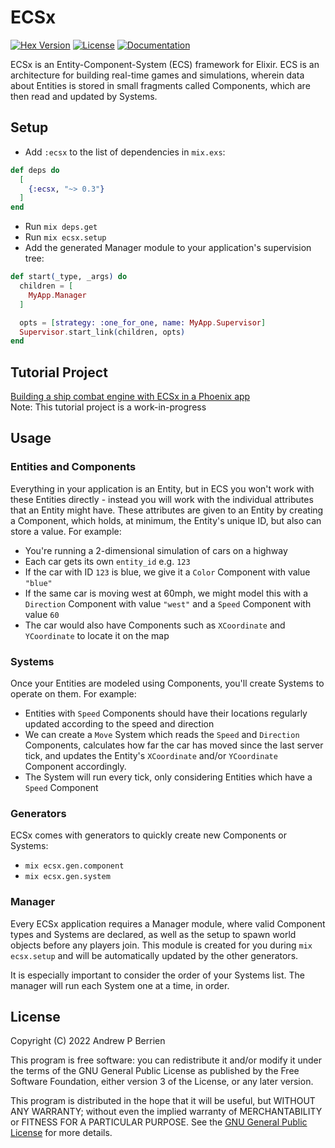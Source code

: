 # ECSx

[![Hex Version](https://img.shields.io/hexpm/v/ecsx.svg)](https://hex.pm/packages/ecsx)
[![License](https://img.shields.io/hexpm/l/ecsx.svg)](https://github.com/APB9785/ECSx/blob/master/LICENSE)
[![Documentation](https://img.shields.io/badge/documentation-gray)](https://hexdocs.pm/ecsx)

ECSx is an Entity-Component-System (ECS) framework for Elixir.  ECS is an architecture for building real-time games and simulations, wherein data about Entities is stored in small fragments called Components, which are then read and updated by Systems.

## Setup

* Add `:ecsx` to the list of dependencies in `mix.exs`:

```elixir
def deps do
  [
    {:ecsx, "~> 0.3"}
  ]
end
```

* Run `mix deps.get`
* Run `mix ecsx.setup`
* Add the generated Manager module to your application's supervision tree:

```elixir
def start(_type, _args) do
  children = [
    MyApp.Manager
  ]

  opts = [strategy: :one_for_one, name: MyApp.Supervisor]
  Supervisor.start_link(children, opts)
end
```

## Tutorial Project

[Building a ship combat engine with ECSx in a Phoenix app](https://hexdocs.pm/ecsx/initial_setup.html)  
Note: This tutorial project is a work-in-progress  

## Usage

### Entities and Components

Everything in your application is an Entity, but in ECS you won't work with these Entities directly - instead you will work with the individual attributes that an Entity might have.  These attributes are given to an Entity by creating a Component, which holds, at minimum, the Entity's unique ID, but also can store a value.  For example:

* You're running a 2-dimensional simulation of cars on a highway
* Each car gets its own `entity_id` e.g. `123`
* If the car with ID `123` is blue, we give it a `Color` Component with value `"blue"`
* If the same car is moving west at 60mph, we might model this with a `Direction` Component with value `"west"` and a `Speed` Component with value `60`
* The car would also have Components such as `XCoordinate` and `YCoordinate` to locate it on the map

### Systems

Once your Entities are modeled using Components, you'll create Systems to operate on them.  For example:

* Entities with `Speed` Components should have their locations regularly updated according to the speed and direction
* We can create a `Move` System which reads the `Speed` and `Direction` Components, calculates how far the car has moved since the last server tick, and updates the Entity's `XCoordinate` and/or `YCoordinate` Component accordingly.
* The System will run every tick, only considering Entities which have a `Speed` Component

### Generators

ECSx comes with generators to quickly create new Components or Systems:

* `mix ecsx.gen.component`
* `mix ecsx.gen.system`

### Manager

Every ECSx application requires a Manager module, where valid Component types and Systems are declared, as well as the setup to spawn world objects before any players join.  This module is created for you during `mix ecsx.setup` and will be automatically updated by the other generators.

It is especially important to consider the order of your Systems list.  The manager will run each System one at a time, in order.

## License

Copyright (C) 2022  Andrew P Berrien

This program is free software: you can redistribute it and/or modify it under the terms of the GNU General Public License as published by the Free Software Foundation, either version 3 of the License, or any later version.

This program is distributed in the hope that it will be useful, but WITHOUT ANY WARRANTY; without even the implied warranty of MERCHANTABILITY or FITNESS FOR A PARTICULAR PURPOSE.  See the [GNU General Public License](https://www.gnu.org/licenses/gpl.html) for more details.

